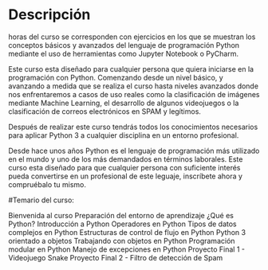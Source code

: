# Descripción
horas del curso se corresponden con ejercicios en los que se muestran los conceptos básicos y avanzados del lenguaje de programación Python mediante el uso de herramientas como Jupyter Notebook o PyCharm.

Este curso esta diseñado para cualquier persona que quiera iniciarse en la programación con Python. Comenzando desde un nivel básico, y avanzando a medida que se realiza el curso hasta niveles avanzados donde nos enfrentaremos a casos de uso reales como la clasificación de imágenes mediante Machine Learning, el desarrollo de algunos videojuegos o la clasificación de correos electrónicos en SPAM y legítimos.

Después de realizar este curso tendrás todos los conocimientos necesarios para aplicar Python 3 a cualquier disciplina en un entorno profesional.

Desde hace unos años Python es el lenguaje de programación más utilizado en el mundo y uno de los más demandados en términos laborales. Este curso esta diseñado para que cualquier persona con suficiente interés pueda convertirse en un profesional de este leguaje, inscríbete ahora y compruébalo tu mismo.

#Temario del curso:

Bienvenida al curso
Preparación del entorno de aprendizaje
¿Qué es Python?
Introducción a Python
Operadores en Python
Tipos de datos complejos en Python
Estructuras de control de flujo en Python
Python 3 orientado a objetos
Trabajando con objetos en Python
Programación modular en Python
Manejo de excepciones en Python
Proyecto Final 1 - Videojuego Snake
Proyecto Final 2 - Filtro de detección de Spam
